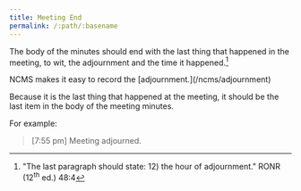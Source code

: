 ```yaml
---
title: Meeting End
permalink: /:path/:basename
---
```


The body
of the minutes
should end with
the last thing
that happened
in the meeting,
to wit,
the adjournment
and the time it happened.[^ronradjourn]

<aside class="callout" role="complementary" markdown="1">
NCMS makes
it easy
to record the [adjournment.](/ncms/adjournment)
</aside>

Because it is
the last thing
that happened
at the meeting,
it should be
the last item
in the body
of the meeting minutes.

For example:

> [7:55 pm] Meeting adjourned.

[^ronradjourn]:
    "The last paragraph
    should state:
    12) the hour
    of adjournment."
    RONR (12<sup>th</sup>&nbsp;ed.) 48:4
